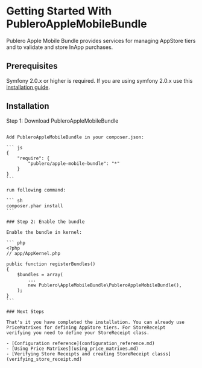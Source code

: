 Getting Started With PubleroAppleMobileBundle
=============================================

Publero Apple Mobile Bundle provides services for managing AppStore tiers and to validate and store InApp purchases.

Prerequisites
-------------

Symfony 2.0.x or higher is required. If you are using symfony 2.0.x use this [installation guide](installation_2_0_x.md).

Installation
------------

Step 1: Download PubleroAppleMobileBundle
~~~~~~~~~~~~~~~~~~~~~~~~~~~~~~~~~~~~~~~~~

Add PubleroAppleMobileBundle in your composer.json:

``` js
{
    "require": {
        "publero/apple-mobile-bundle": "*"
    }
}
```

run following command:

``` sh
composer.phar install
```

### Step 2: Enable the bundle

Enable the bundle in kernel:

``` php
<?php
// app/AppKernel.php

public function registerBundles()
{
    $bundles = array(
        ...
        new Publero\AppleMobileBundle\PubleroAppleMobileBundle(),
    );
}
```

### Next Steps

That's it you have completed the installation. You can already use PriceMatrixes for defining AppStore tiers. For StoreReceipt
verifying you need to define your StoreReceipt class.

- [Configuration reference](configuration_reference.md)
- [Using Price Matrixes](using_price_matrixes.md)
- [Verifying Store Receipts and creating StoreReceipt classs](verifying_store_receipt.md)
